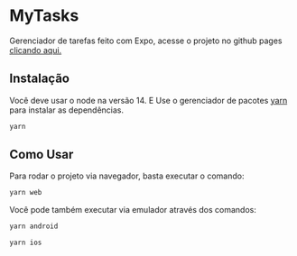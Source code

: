 # MyTasks
Gerenciador de tarefas feito com Expo, acesse o projeto no github pages <a href="https://jorgefortunatof.github.io/MyTasks/" target="_blank">clicando aqui.</a>


## Instalação
Você deve usar o node na versão 14.
E Use o gerenciador de pacotes [yarn](https://yarnpkg.com/) para instalar as dependências.
```bash
yarn
```


## Como Usar
Para rodar o projeto via navegador, basta executar o comando:
```bash
yarn web
```

Você pode também executar via emulador através dos comandos:

```bash
yarn android
```

```bash
yarn ios
```
